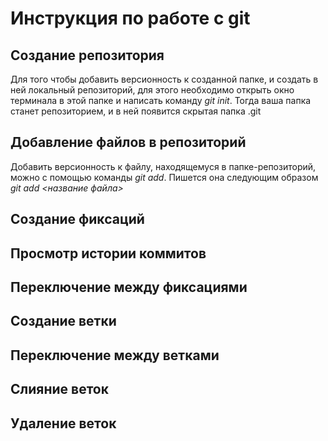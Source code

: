 # Инструкция по работе с git

## Создание репозитория

Для того чтобы добавить версионность к созданной папке, и создать в ней локальный репозиторий, для этого необходимо открыть окно терминала в этой папке и написать команду *git init*. Тогда ваша папка станет репозиторием, и в ней появится скрытая папка .git

## Добавление файлов в репозиторий

Добавить версионность к файлу, находящемуся в папке-репозиторий, можно с помощью команды *git add*. Пишется она следующим образом *git add <название файла>*
## Создание фиксаций

## Просмотр истории коммитов

## Переключение между фиксациями

## Создание ветки

## Переключение между ветками

## Слияние веток

## Удаление веток